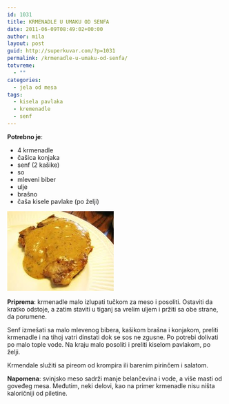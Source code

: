 ```yaml
---
id: 1031
title: KRMENADLE U UMAKU OD SENFA
date: 2011-06-09T08:49:02+00:00
author: mila
layout: post
guid: http://superkuvar.com/?p=1031
permalink: /krmenadle-u-umaku-od-senfa/
totvreme:
  - ""
categories:
  - jela od mesa
tags:
  - kisela pavlaka
  - kremenadle
  - senf
---
```

**Potrebno je**:

  * 4 krmenadle
  * čašica konjaka
  * senf (2 kašike)
  * so
  * mleveni biber
  * ulje
  * brašno
  * čaša kisele pavlake (po želji)

<img class="alignnone size-full wp-image-1032" title="krmenadleusenfu" src="/wp-content/uploads/2011/06/krmenadleusenfu-e1307609322152.jpg" alt="" width="247" height="185" /> 

**Priprema**: krmenadle malo izlupati tučkom za meso i posoliti. Ostaviti da kratko odstoje, a zatim staviti u tiganj sa vrelim uljem i pržiti sa obe strane, da porumene.

Senf izmešati sa malo mlevenog bibera, kašikom brašna i konjakom, preliti krmenadle i na tihoj vatri dinstati dok se sos ne zgusne. Po potrebi dolivati po malo tople vode. Na kraju malo posoliti i preliti kiselom pavlakom, po želji.

Krmendale služiti sa pireom od krompira ili barenim pirinčem i salatom.

**Napomena**:   svinjsko meso sadrži manje belančevina i vode, a više masti od goveđeg mesa. Međutim, neki delovi, kao na primer krmenadle nisu ništa kaloričniji od piletine.